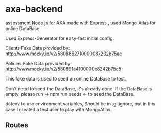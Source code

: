 # axa-backend

assessment Node.js for AXA made with Express , used Mongo Atlas for online DataBase.

Used Express-Generator for easy-fast initial config.

Clients Fake Data provided by: http://www.mocky.io/v2/5808862710000087232b75ac

Policies Fake Data provided by: http://www.mocky.io/v2/580891a4100000e8242b75c5

This fake data is used to seed an online DataBase to test.

Don't need to seed the DataBase, it's already done. If the DataBase is empty, please run -> npm run seeds <- to seed the DataBase.

dotenv to use environment variables, Should be in .gitignore, but in this case I created a test user to play with MongoAtlas.

## Routes
